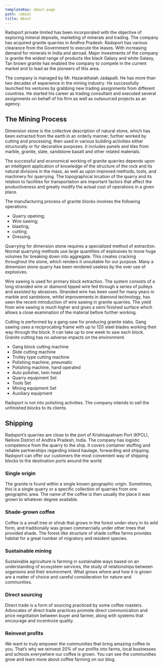 ```yaml
---
templateKey: about-page
path: /about
title: About
---
```

Radxport private limited has been incorporated with the objective of exploring mineral deposits, marketing of minerals and trading. The company has acquired granite quarries in Andhra Pradesh. Radxport has various clearance from the Government to execute the leases. With increasing demand for minerals in India and abroad. Major investments of the company is granite the widest range of products like black Galaxy and white Galaxy, Tan brown granite has enabled the company to compete in the current market and to lead as the pioneers of this area.

The company is managed by Mr. Hazarathaiah Jadapalli. He has more than two decades of experience in the mining industry. He successfully launched his ventures by grabbing new trading assignments from different countries. He started his career as trading consultant and executed several assignments on behalf of his firm as well as outsourced projects as an agency.

## The Mining Process

Dimension stone is the collective description of natural stone, which has been extracted from
the earth in an orderly manner, further worked by cutting and processing, then used in various building activities either structurally or for decorative purposes. It includes panels and tiles from
marble, granite, slate, sandstone basalt and other related materials.

The successful and economical working of granite quarries depends upon an intelligent
application of knowledge of the structure of the rock and its natural divisions in the mass, as well
as upon improved methods, tools, and machinery for quarrying. The topographical location of
the quarry and its relation to facilities for transportation are important factors that affect the productiveness and greatly modify the actual cost of operations in a given place.

The manufacturing process of granite blocks involves the following operations:

* Quarry opening; 
* Wire sawing; 
* blasting; 
* cutting;
* Dressing.

Quarrying for dimension stone requires a specialized method of extraction. Normal quarrying methods use large quantities of explosives to move huge volumes for breaking down into aggregate. This creates cracking throughout the stone, which renders it unsuitable for our purpose. Many a dimension stone quarry has been rendered useless by the over use of explosives.

Wire sawing is used for primary block extraction. The system consists of a long stranded wire or diamond tipped wire fed through a series of pulleys and assisted by abrasives. Stranded wire has been used for many years in marble and sandstone, whilst improvements in diamond technology, has seen the recent introduction of wire sawing in granite quarries. The yield from wire sawing is much higher and gives a semi finished surface which allows a close examination of the material before further working.

Cutting is performed by a gang-saw for producing granite slabs. Gang sawing uses a
reciprocating frame with up to 120 steel blades working their way through the block. It can take up to one week to saw each block. Granite cutting has no adverse impacts on the environment.

* Gang block cutting machine
* Slide cutting machine 
* Trolley type cutting machine 
* Polishing machine, pneumatic 
* Polishing machine, hand operated 
* Auto polisher, twin head 
* Quarry equipment Set
* Tools Set
* Mining equipment Set
* Auxiliary equipment

Radxport is not into polishing activities. The company intends to sell the unfinished blocks to its clients.

## Shipping

Radxport’s quarries are close to the port of Krishnapatnam Port (KPCL), Nellore District of Andhra Pradesh, India. The company has logistic competence from the quarry to the ship. It covers container stuffing and reliable partnerships regarding inland haulage, forwarding and shipping. Radxport can offer our customers the most convenient way of shipping blocks to the destination ports around the world.

### Single origin

The granite is found within a single known geographic origin. Sometimes, this is a single quarry or a specific collection of quarries from one geographic area. The name of the coffee is then usually the place it was grown to whatever degree available.

### Shade-grown coffee

Coffee is a small tree or shrub that grows in the forest under-story in its wild form, and traditionally was grown commercially under other trees that provided shade. The forest-like structure of shade coffee farms provides habitat for a great number of migratory and resident species.

### Sustainable mining

Sustainable agriculture is farming in sustainable ways based on an understanding of ecosystem services, the study of relationships between organisms and their environment. What grows where and how it is grown are a matter of choice and careful consideration for nature and communities.

### Direct sourcing

Direct trade is a form of sourcing practiced by some coffee roasters. Advocates of direct trade practices promote direct communication and price negotiation between buyer and farmer, along with systems that encourage and incentivize quality.

### Reinvest profits

We want to truly empower the communities that bring amazing coffee to you. That’s why we reinvest 20% of our profits into farms, local businesses and schools everywhere our coffee is grown. You can see the communities grow and learn more about coffee farming on our blog.